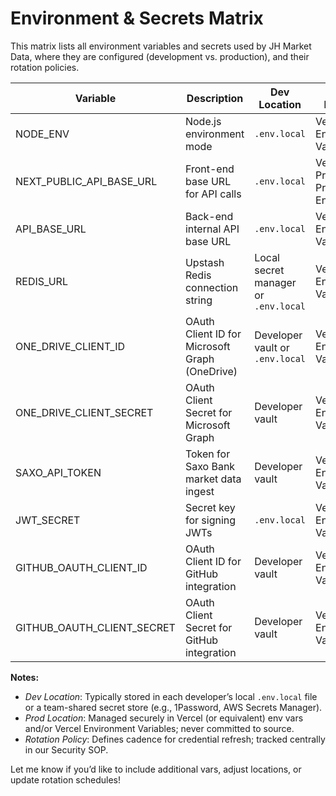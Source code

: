 # Environment & Secrets Matrix

This matrix lists all environment variables and secrets used by JH Market Data, where they are configured (development vs. production), and their rotation policies.

| **Variable**                  | **Description**                                | **Dev Location**                     | **Prod Location**                    | **Rotation Policy**  |
| ----------------------------- | ---------------------------------------------- | ------------------------------------ | ------------------------------------ | -------------------- |
| NODE\_ENV                     | Node.js environment mode                       | `.env.local`                         | Vercel Environment Variables         | N/A (static)         |
| NEXT\_PUBLIC\_API\_BASE\_URL  | Front-end base URL for API calls               | `.env.local`                         | Vercel Preview & Production Env Vars | Review quarterly     |
| API\_BASE\_URL                | Back-end internal API base URL                 | `.env.local`                         | Vercel Environment Variables         | Review quarterly     |
| REDIS\_URL                    | Upstash Redis connection string                | Local secret manager or `.env.local` | Vercel Environment Variables         | Rotate every 30 days |
| ONE\_DRIVE\_CLIENT\_ID        | OAuth Client ID for Microsoft Graph (OneDrive) | Developer vault or `.env.local`      | Vercel Environment Variables         | Rotate annually      |
| ONE\_DRIVE\_CLIENT\_SECRET    | OAuth Client Secret for Microsoft Graph        | Developer vault                      | Vercel Environment Variables         | Rotate annually      |
| SAXO\_API\_TOKEN              | Token for Saxo Bank market data ingest         | Developer vault                      | Vercel Environment Variables         | Rotate every 90 days |
| JWT\_SECRET                   | Secret key for signing JWTs                    | `.env.local`                         | Vercel Environment Variables         | Rotate every 90 days |
| GITHUB\_OAUTH\_CLIENT\_ID     | OAuth Client ID for GitHub integration         | Developer vault                      | Vercel Environment Variables         | Rotate annually      |
| GITHUB\_OAUTH\_CLIENT\_SECRET | OAuth Client Secret for GitHub integration     | Developer vault                      | Vercel Environment Variables         | Rotate annually      |

**Notes:**

* *Dev Location*: Typically stored in each developer’s local `.env.local` file or a team-shared secret store (e.g., 1Password, AWS Secrets Manager).
* *Prod Location*: Managed securely in Vercel (or equivalent) env vars and/or Vercel Environment Variables; never committed to source.
* *Rotation Policy*: Defines cadence for credential refresh; tracked centrally in our Security SOP.

Let me know if you’d like to include additional vars, adjust locations, or update rotation schedules!
